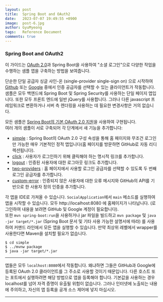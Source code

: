 ```yaml
---
layout: post
title:  Spring Boot and OAuth2
date:   2023-07-07 19:49:55 +0900
image:  post-6.jpg
author: GyuMyeong
tags:   Reference Document
comments: true
---
```

### Spring Boot and OAuth2
이 가이드는 [OAuth 2.0](https://datatracker.ietf.org/doc/html/rfc6749)과 Spring Boot을 사용하여 "소셜 로그인"으로 다양한 작업을 수행하는 샘플 앱을 구축하는 방법을 보여줍니다.<br/>

단순한 단일 공급자 싱글 사인-온 (single-provider single-sign on) 으로 시작하여 [Github](https://github.com/settings/developers) 또는 [Google](https://developers.google.com/identity/protocols/OpenIDConnect) 중에서 인증 공급자를 선택할 수 있는 클라이언트가 작동합니다. <br/>
샘플은 모두 백엔드에 Spring Boot 및 Spring Security를 사용하는 단일 페이지 앱입니다. 또한 모두 프론트 엔드에 일반 jQuery를 사용합니다. 그러나 다른 javascript 프레임워크로 변환하거나 서버 측 렌더링을 사용하는 데 필요한 변경사항은 거의 없습니다. <br/>

모든 샘플은 [Spring Boot의 기본 OAuth 2.0 지원](https://docs.spring.io/spring-boot/docs/current-SNAPSHOT/reference/htmlsingle/#web.security.oauth2)을 사용하여 구현됩니다. <br/>
여러 개의 샘플이 서로 구축되어 각 단계에서 새 기능을 추가합니다: <br/>
* [simple](https://spring.io/guides/tutorials/spring-boot-oauth2/#_social_login_simple) : Spring Boot의 OAuth 2.0 구성 속성을 통해 홈 페이지와 무조건 로그인만 가능한 매우 기본적인 정적 앱입니다(홈 페이지를 방문하면 GitHub로 자동 리디렉션됩니다).
* [click](https://spring.io/guides/tutorials/spring-boot-oauth2/#_social_login_click) : 사용자가 로그인하기 위해 클릭해야 하는 명시적 링크를 추가합니다.
* [logout](https://spring.io/guides/tutorials/spring-boot-oauth2/#_social_login_logout) : 인증된 사용자에 대한 로그아웃 링크도 추가합니다.
* [two-providers](https://spring.io/guides/tutorials/spring-boot-oauth2/#_social_login_two_providers) : 홈 페이지에서 사용할 로그인 공급자를 선택할 수 있도록 두 번째 로그인 공급자를 추가합니다.
* [custom-error](https://spring.io/guides/tutorials/spring-boot-oauth2/#_social_login_custom_error) : 인증되지 않은 사용자에 대한 오류 메시지와 GitHub의 API를 기반으로 한 사용자 정의 인증을 추가합니다.  

각 앱을 IDE로 가져올 수 있습니다. `SocialApplication`에서 `main` 메소드를 실행하여 앱을 시작할 수 있습니다. 모두 http://localhost:8080 에 홈페이지가 나타납니다. (로그인하여 내용을 보려면 GitHub 및 Google 계정이 필요합니다). <br/>
또한 `mvn spring-boot:run`을 사용하거나 jar 파일을 빌드하고 `mvn package` 및 `java -jar target/*.jar` (Spring Boot 문서 및 기타 사용 가능한 설명서에 따라) 를 사용하여 커맨드 라인에서 모든 앱을 실행할 수 있습니다. 만약 최상위 레벨에서 wrapper를 사용한다면 Maven을 설치할 필요가 없습니다. <br/>
```
$ cd simple
$ ../mvnw package
$ java -jar target/*.jar
```
---

앱들은 모두 `localhost:8080`에서 작동합니다. 왜냐하면 그들은 GitHub과 Google에 등록된 OAuth 2.0 클라이언트를 그 주소로 사용할 것이기 때문입니다. 다른 호스트 또는 포트에서 실행하려면 해당 방법으로 앱을 등록해야 합니다. 기본값을 사용하는 경우 localhost를 넘어 자격 증명이 유출될 위험이 없습니다. 그러나 인터넷에 노출되는 내용에 주의하고, 자신의 앱 등록을 공개 소스 제어에 넣지 마십시오.

---





